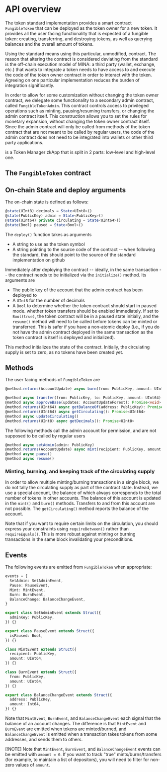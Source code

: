 # API overview

The token standard implementation provides a smart contract `FungibleToken` that can be deployed as
the token owner for a new token. It provides all the user facing functionality that is expected of a
fungible token: creating, transferring, and destroying tokens, as well as querying balances and the
overall amount of tokens.

Using the standard means using this particular, unmodified, contract. The reason that altering the
contract is considered deviating from the standard is the off-chain execution model of MINA: a third
party (wallet, exchange, etc.) that wants to integrate a token needs to have access to and execute
the code of the token owner contract in order to interact with the token. Agreeing on one particular
implementation reduces the burden of integration significantly.

In order to allow for some customization without changing the token owner contract, we delegate some
functionality to a secondary admin contract, called `FungibleTokenAdmin`. This contract controls
access to privileged operations such as minting, pausing/resuming transfers, or changing the admin
contract itself. This construction allows you to set the rules for monetary expansion, without
changing the token owner contract itself. Since the admin contract will only be called from methods
of the token contract that are not meant to be called by regular users, the code of the admin
contract does not need to be integrated into wallets or other third party applications.

is a Token Manager zkApp that is split in 2 parts: low-level and high-level one.

## The `FungibleToken` contract

## On-chain State and deploy arguments

The on-chain state is defined as follows:

```ts
@state(UInt8) decimals = State<UInt8>()
@state(PublicKey) admin = State<PublicKey>()
@state(UInt64) private circulating = State<UInt64>()
@state(Bool) paused = State<Bool>()
```

The `deploy()` function takes as arguments

- A string to use as the token symbol
- A string pointing to the source code of the contract -- when following the standard, this should
  point to the source of the standard implementation on github

Immediately after deploying the contract -- ideally, in the same transaction -- the contract needs
to be initialized via the `initialize()` method. Its arguments are

- The public key of the account that the admin contract has been deployed to
- A `UInt8` for the number of decimals
- A `Bool` to determine whether the token contract should start in paused mode. whether token
  transfers should be enabled immediately. If set to `Bool(true)`, the token contract will be in a
  paused state initially, and the `resume()` method will need to be called before tokens can be
  minted or transferred. This is safer if you have a non-atomic deploy (i.e., if you do not have the
  admin contract deployed in the same transaction as the token contract is itself is deployed and
  initialized).

This method initializes the state of the contract. Initially, the circulating supply is set to zero,
as no tokens have been created yet.

## Methods

The user facing methods of `FungibleToken` are

```ts
@method.returns(AccountUpdate) async burn(from: PublicKey, amount: UInt64): Promise<AccountUpdate>

@method async transfer(from: PublicKey, to: PublicKey, amount: UInt64)
@method async approveBase(updates: AccountUpdateForest): Promise<void>
@method.returns(UInt64) async getBalanceOf(address: PublicKey): Promise<UInt64>
@method.returns(UInt64) async getCirculating(): Promise<UInt64>
@method async updateCirculating()
@method.returns(UInt8) async getDecimals(): Promise<UInt8>
```

The following methods call the admin account for permission, and are not supposed to be called by
regular users

```ts
@method async setAdmin(admin: PublicKey)
@method.returns(AccountUpdate) async mint(recipient: PublicKey, amount: UInt64): Promise<AccountUpdate>
@method async pause()
@method async resume()
```

### Minting, burning, and keeping track of the circulating supply

In order to allow multiple minting/burning transactions in a single block, we do not tally the
circulating supply as part of the contract state. Instead, we use a special account, the balance of
which always corresponds to the total number of tokens in other accounts. The balance of this
account is updated in the `mint()` and `burn()` methods. Transfers to and from this account are not
possible. The `getCirculating()` method reports the balance of the account.

Note that if you want to require certain limits on the circulation, you should express your
constraints using `requireBetween()` rather than `requireEquals()`. This is more robust against
minting or burning transactions in the same block invalidating your preconditions.

## Events

The following events are emitted from `FungibleToken` when appropriate:

```ts
events = {
  SetAdmin: SetAdminEvent,
  Pause: PauseEvent,
  Mint: MintEvent,
  Burn: BurnEvent,
  BalanceChange: BalanceChangeEvent,
}

export class SetAdminEvent extends Struct({
  adminKey: PublicKey,
}) {}

export class PauseEvent extends Struct({
  isPaused: Bool,
}) {}

class MintEvent extends Struct({
  recipient: PublicKey,
  amount: UInt64,
}) {}

class BurnEvent extends Struct({
  from: PublicKey,
  amount: UInt64,
}) {}

export class BalanceChangeEvent extends Struct({
  address: PublicKey,
  amount: Int64,
}) {}
```

Note that `MintEvent`, `BurnEvent`, and `BalanceChangeEvent` each signal that the balance of an
account changes. The difference is that `MintEvent` and `BurnEvent` are emitted when tokens are
minted/burned, and `BalanceChangeEvent` is emitted when a transaction takes tokens from some
addresses, and sends them to others.

[!NOTE] Note that `MintEvent`, `BurnEvent`, and `BalanceChangeEvent` events can be emitted with
`amount = 0`. If you want to track "true" mints/burns/transfers (for example, to maintain a list of
depositors), you will need to filter for non-zero values of `amount`.
